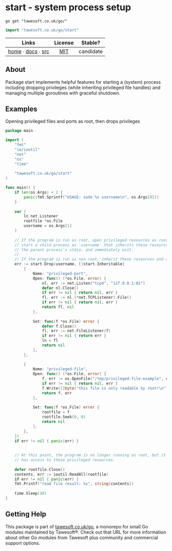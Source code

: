 # start - system process setup

```shell script
go get "tawesoft.co.uk/go/"
```

```go
import "tawesoft.co.uk/go/start"
```

|  Links  | License | Stable? |
|:-------:|:-------:|:-------:|
| [home][home_start] ∙ [docs][docs_start] ∙ [src][src_start] | [MIT][copy_start] | candidate |

[home_start]: https://tawesoft.co.uk/go/start
[src_start]:  https://github.com/tawesoft/go/tree/master/start
[docs_start]: https://godoc.org/tawesoft.co.uk/go/start
[copy_start]: https://github.com/tawesoft/go/tree/master/start/LICENSE.txt

## About

Package start implements helpful features for starting a (system) process
including dropping privileges (while inheriting privileged file handles) and
managing multiple goroutines with graceful shutdown.


## Examples


Opening privileged files and ports as root, then drops privileges
```go
package main

import (
    "fmt"
    "io/ioutil"
    "net"
    "os"
    "time"
    
    "tawesoft.co.uk/go/start"
)

func main() {
    if len(os.Args) < 2 {
        panic(fmt.Sprintf("USAGE: sudo %s username\n", os.Args[0]))
    }
    
    var (
        ln net.Listener
        rootfile *os.File
        username = os.Args[1]
    )
    
    // If the program is run as root, open privileged resources as root, then
    // start a child process as `username` that inherits these resources and
    // the parent process's stdio, and immediately exit.
    //
    // If the program is run as non-root, inherit these resources and continue.
    err := start.Drop(username, []start.Inheritable{
        {
            Name: "privileged-port",
            Open: func() (*os.File, error) {
                nl, err := net.Listen("tcp4", "127.0.0.1:81")
                defer nl.Close()
                if err != nil { return nil, err }
                fl, err := nl.(*net.TCPListener).File()
                if err != nil { return nil, err }
                return fl, nil
            },
            
            Set: func(f *os.File) error {
                defer f.Close()
                fl, err := net.FileListener(f)
                if err != nil { return err }
                ln = fl
                return nil
            },
        },
        
        {
            Name: "privileged-file",
            Open: func() (*os.File, error) {
                f, err := os.OpenFile("/tmp/privileged-file-example", os.O_RDWR|os.O_CREATE, 0600)
                if err != nil { return nil, err }
                f.Write([]byte("this file is only readable by root!\n"))
                return f, err
            },
        
            Set: func(f *os.File) error {
                rootfile = f
                rootfile.Seek(0, 0)
                return nil
            },
        },
    })
    if err != nil { panic(err) }
    
    
    // At this point, the program is no longer running as root, but it still
    // has access to these privileged resources.
    
    defer rootfile.Close()
    contents, err := ioutil.ReadAll(rootfile)
    if err != nil { panic(err) }
    fmt.Printf("read file result: %s", string(contents))
    
    time.Sleep(10)
}
```

## Getting Help

This package is part of [tawesoft.co.uk/go](https://www.tawesoft.co.uk/go),
a monorepo for small Go modules maintained by Tawesoft®.
Check out that URL for more information about other Go modules from
Tawesoft plus community and commercial support options.